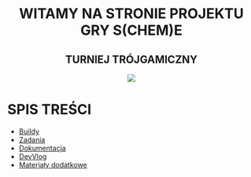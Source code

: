 <div style="text-align: center">

<h1>WITAMY NA STRONIE PROJEKTU GRY S(CHEM)E</h1>

<h2>TURNIEJ TRÓJGAMICZNY</h2>
<a href="https://t3g.pl">
        <img src="https://www.t3g.pl/wp-content/uploads/cropped-TTduzy-1.png">
</a>
</div>

# SPIS TREŚCI

- [Buildy](./build.md)
- [Zadania](./tasks.md)
- [Dokumentacja](./docs/game_vision.md)
- [DevVlog](./devvlog.md)
- [Materjały dodatkowe](./extras.md)

